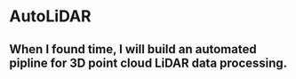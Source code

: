# AutoLiDAR
## When I found time, I will build an automated pipline for 3D point cloud LiDAR data processing.
